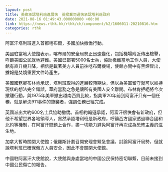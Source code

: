 ```yaml
---
layout: post
title: 美卿承認塔利班進展快　英揆冀勿過快承認塔利班政府
date: 2021-08-16 01:49:43.000000000 +08:00
link: https://news.rthk.hk/rthk/ch/component/k2/1606011-20210816.htm
categories: rthk
---
```


阿富汗塔利班進入首都喀布爾，多國加快撤僑行動。

美國駐當地大使館表示，喀布爾的安全局勢正迅速變化，包括機場附近傳出槍擊，呼籲美國公民就地避難。美國已部署5000名士兵，協助撤離當地工作人員，大使館有直升機升降，相信是載著美方人員前往喀布爾機場，使館亦間中有黑煙冒出，據報是焚燒重要文件時產生。

美國國務卿布林肯承認，塔利班取得的進展較預期快，但以為美軍留守就可以維持現狀的想法完全錯誤，華府當務之急是讓所有美國人安全離開。布林肯拒絕將今次撤離行動，與1975年美軍撤出越南西貢比較，指美軍20年前到阿富汗只有一個任務，就是解決911事件的施襲者，強調任務已經完成。

英國派出大約600名士兵協助撤僑。首相約翰遜承認，阿富汗很快會有新政府，但他不希望世界各地領導人，貿然承認塔利班是新政府，呼籲西方國家透過聯合國和北約等機制，在阿富汗問題上合作，盡一切能力避免阿富汗再次成為恐怖主義的滋生地。

加拿大暫時關閉大使館；俄羅斯計劃召開安理會緊急會議，討論阿富汗局勢，但就說塔利班已確保俄方人員安全，因此不會關閉大使館。

中國駐阿富汗大使館說，大使館與身處當地的中國公民保持密切聯繫，目前未接到中國公民傷亡的報告。
